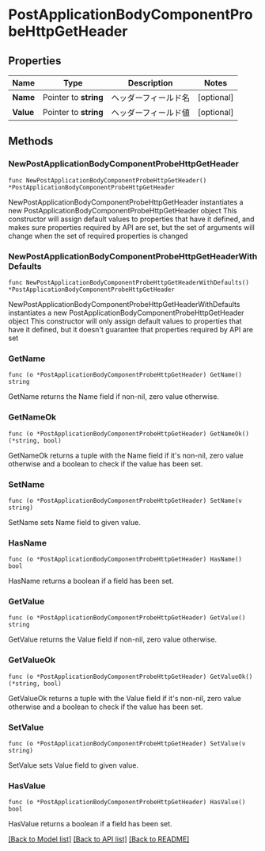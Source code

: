 # PostApplicationBodyComponentProbeHttpGetHeader

## Properties

Name | Type | Description | Notes
------------ | ------------- | ------------- | -------------
**Name** | Pointer to **string** | ヘッダーフィールド名 | [optional] 
**Value** | Pointer to **string** | ヘッダーフィールド値 | [optional] 

## Methods

### NewPostApplicationBodyComponentProbeHttpGetHeader

`func NewPostApplicationBodyComponentProbeHttpGetHeader() *PostApplicationBodyComponentProbeHttpGetHeader`

NewPostApplicationBodyComponentProbeHttpGetHeader instantiates a new PostApplicationBodyComponentProbeHttpGetHeader object
This constructor will assign default values to properties that have it defined,
and makes sure properties required by API are set, but the set of arguments
will change when the set of required properties is changed

### NewPostApplicationBodyComponentProbeHttpGetHeaderWithDefaults

`func NewPostApplicationBodyComponentProbeHttpGetHeaderWithDefaults() *PostApplicationBodyComponentProbeHttpGetHeader`

NewPostApplicationBodyComponentProbeHttpGetHeaderWithDefaults instantiates a new PostApplicationBodyComponentProbeHttpGetHeader object
This constructor will only assign default values to properties that have it defined,
but it doesn't guarantee that properties required by API are set

### GetName

`func (o *PostApplicationBodyComponentProbeHttpGetHeader) GetName() string`

GetName returns the Name field if non-nil, zero value otherwise.

### GetNameOk

`func (o *PostApplicationBodyComponentProbeHttpGetHeader) GetNameOk() (*string, bool)`

GetNameOk returns a tuple with the Name field if it's non-nil, zero value otherwise
and a boolean to check if the value has been set.

### SetName

`func (o *PostApplicationBodyComponentProbeHttpGetHeader) SetName(v string)`

SetName sets Name field to given value.

### HasName

`func (o *PostApplicationBodyComponentProbeHttpGetHeader) HasName() bool`

HasName returns a boolean if a field has been set.

### GetValue

`func (o *PostApplicationBodyComponentProbeHttpGetHeader) GetValue() string`

GetValue returns the Value field if non-nil, zero value otherwise.

### GetValueOk

`func (o *PostApplicationBodyComponentProbeHttpGetHeader) GetValueOk() (*string, bool)`

GetValueOk returns a tuple with the Value field if it's non-nil, zero value otherwise
and a boolean to check if the value has been set.

### SetValue

`func (o *PostApplicationBodyComponentProbeHttpGetHeader) SetValue(v string)`

SetValue sets Value field to given value.

### HasValue

`func (o *PostApplicationBodyComponentProbeHttpGetHeader) HasValue() bool`

HasValue returns a boolean if a field has been set.


[[Back to Model list]](../README.md#documentation-for-models) [[Back to API list]](../README.md#documentation-for-api-endpoints) [[Back to README]](../README.md)


